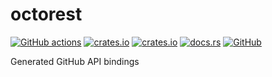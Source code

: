 # octorest
[![GitHub actions](https://github.com/SOF3/octorest/workflows/CI/badge.svg)](https://github.com/SOF3/octorest/actions?query=workflow%3ACI)
[![crates.io](https://img.shields.io/crates/v/octorest.svg)](https://crates.io/crates/octorest)
[![crates.io](https://img.shields.io/crates/d/octorest.svg)](https://crates.io/crates/octorest)
[![docs.rs](https://docs.rs/octorest/badge.svg)](https://docs.rs/octorest)
[![GitHub](https://img.shields.io/github/stars/SOF3/octorest?style=social)](https://github.com/SOF3/octorest)

Generated GitHub API bindings
